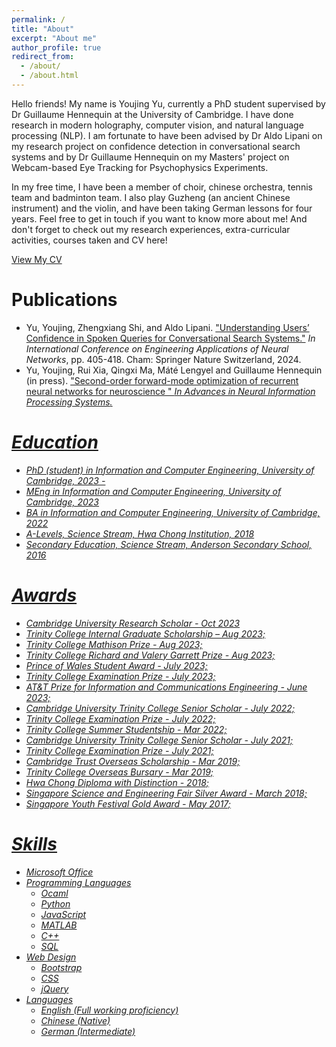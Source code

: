 ```yaml
---
permalink: /
title: "About"
excerpt: "About me"
author_profile: true
redirect_from: 
  - /about/
  - /about.html
---
```


Hello friends! My name is Youjing Yu, currently a PhD student supervised by Dr Guillaume Hennequin at the University of Cambridge. I have done research in modern holography, computer vision, and natural language processing (NLP). I am fortunate to have been advised by Dr Aldo Lipani on my research project on confidence detection in conversational search systems and by Dr Guillaume Hennequin on my Masters' project on Webcam-based Eye Tracking for Psychophysics Experiments. 

In my free time, I have been a member of choir, chinese orchestra, tennis team and badminton team. I also play Guzheng (an ancient Chinese instrument) and the violin, and have been taking German lessons for four years. Feel free to get in touch if you want to know more about me! And don't forget to check out my research experiences, extra-curricular activities, courses taken and CV here!

<a href="http://YoujingYu99.github.io/files/CV_Youjing_YU_short.pdf" target="_blank">View My CV</a>


Publications
======
* Yu, Youjing, Zhengxiang Shi, and Aldo Lipani. <a href="https://link.springer.com/chapter/10.1007/978-3-031-62495-7_31">"Understanding Users’ Confidence in Spoken Queries for Conversational Search Systems."</a> <em>In International Conference on Engineering Applications of Neural Networks</em>, pp. 405-418. Cham: Springer Nature Switzerland, 2024. 
* Yu, Youjing, Rui Xia, Qingxi Ma, Máté Lengyel and Guillaume Hennequin (in press). <a href="https://openreview.net/forum?id=Pox8jNQOo5&noteId=suDW6sDpSb">"Second-order forward-mode optimization of recurrent neural networks for neuroscience " <em>In Advances in Neural Information Processing Systems<em>.

Education
======
* PhD (student) in Information and Computer Engineering, University of Cambridge, 2023 -  
* MEng in Information and Computer Engineering, University of Cambridge, 2023 
* BA in Information and Computer Engineering, University of Cambridge, 2022
* A-Levels, Science Stream, Hwa Chong Institution, 2018
* Secondary Education, Science Stream, Anderson Secondary School, 2016

Awards
======
* Cambridge University Research Scholar - Oct 2023 
* Trinity College Internal Graduate Scholarship – Aug 2023; 
* Trinity College Mathison Prize - Aug 2023; 
* Trinity College Richard and Valery Garrett Prize - Aug 2023; 
* Prince of Wales Student Award - July 2023;
* Trinity College Examination Prize - July 2023;
* AT&T Prize for Information and Communications Engineering - June 2023;
* Cambridge University Trinity College Senior Scholar  - July 2022;
* Trinity College Examination Prize - July 2022;
* Trinity College Summer Studentship - Mar 2022;
* Cambridge University Trinity College Senior Scholar  - July 2021;
* Trinity College Examination Prize - July 2021;
* Cambridge Trust Overseas Scholarship - Mar 2019;
* Trinity College Overseas Bursary - Mar 2019;
* Hwa Chong Diploma with Distinction - 2018;
* Singapore Science and Engineering Fair Silver Award - March 2018;
* Singapore Youth Festival Gold Award - May 2017;



Skills
======
* Microsoft Office
* Programming Languages
  * Ocaml
  * Python
  * JavaScript
  * MATLAB
  * C++
  * SQL
* Web Design
  * Bootstrap
  * CSS
  * jQuery
* Languages
  *  English (Full working proficiency)
  *  Chinese (Native)
  *  German (Intermediate)